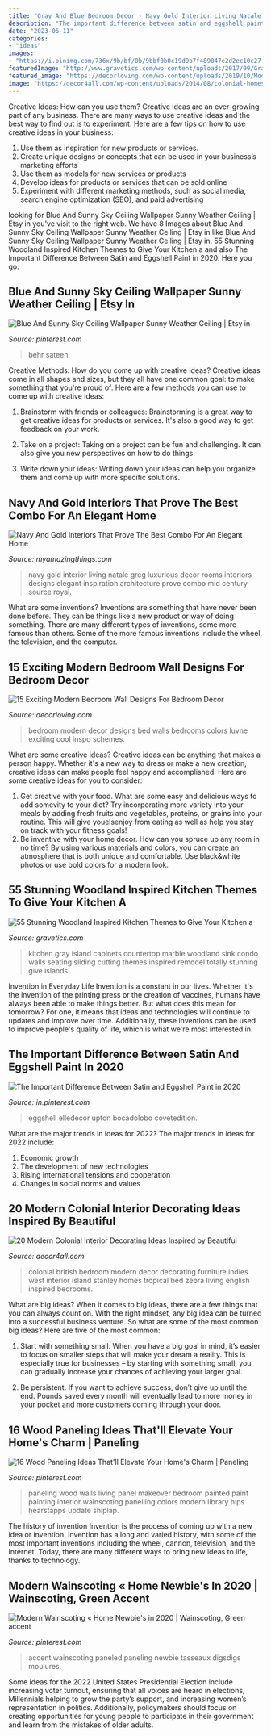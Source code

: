 ```yaml
---
title: "Gray And Blue Bedroom Decor - Navy Gold Interior Living Natale Greg Luxurious Decor Rooms Interiors Designs Elegant Inspiration Architecture Prove Combo Mid Century Source Royal"
description: "The important difference between satin and eggshell paint in 2020"
date: "2023-06-11"
categories:
- "ideas"
images:
- "https://i.pinimg.com/736x/9b/bf/0b/9bbf0b0c19d9b7f489047e2d2ec10c27.jpg"
featuredImage: "http://www.gravetics.com/wp-content/uploads/2017/09/Gray-and-white-kitchen.jpg"
featured_image: "https://decorloving.com/wp-content/uploads/2019/10/Modern-Bedroom-Wall-Designs-14.jpg"
image: "https://decor4all.com/wp-content/uploads/2014/08/colonial-homes-bedroom-decorating-ideas-8.jpg"
---
```



Creative Ideas: How can you use them?
Creative ideas are an ever-growing part of any business. There are many ways to use creative ideas and the best way to find out is to experiment. Here are a few tips on how to use creative ideas in your business:
1. Use them as inspiration for new products or services.
2. Create unique designs or concepts that can be used in your business’s marketing efforts  
3. Use them as models for new services or products 
4. Develop ideas for products or services that can be sold online 
5. Experiment with different marketing methods, such as social media, search engine optimization (SEO), and paid advertising 

	

		
looking for Blue And Sunny Sky Ceiling Wallpaper Sunny Weather Ceiling | Etsy in you've visit to the right web. We have 8 Images about Blue And Sunny Sky Ceiling Wallpaper Sunny Weather Ceiling | Etsy in like Blue And Sunny Sky Ceiling Wallpaper Sunny Weather Ceiling | Etsy in, 55 Stunning Woodland Inspired Kitchen Themes to Give Your Kitchen a and also The Important Difference Between Satin and Eggshell Paint in 2020. Here you go:
		
    
## Blue And Sunny Sky Ceiling Wallpaper Sunny Weather Ceiling | Etsy In

<img loading=lazy src="https://i.pinimg.com/736x/5f/a4/38/5fa438704dda90896ba003fa1af2257f.jpg" onerror="this.onerror=null;this.src='https://tse2.mm.bing.net/th?id=OIP.dsXQhLM5YJbwFBwTqowuxwHaLH&amp;pid=15.1';" alt="Blue And Sunny Sky Ceiling Wallpaper Sunny Weather Ceiling | Etsy in">

_Source: pinterest.com_

>behr sateen. 

	

Creative Methods: How do you come up with creative ideas?
Creative ideas come in all shapes and sizes, but they all have one common goal: to make something that you're proud of. Here are a few methods you can use to come up with creative ideas:
1. Brainstorm with friends or colleagues: Brainstorming is a great way to get creative ideas for products or services. It's also a good way to get feedback on your work.

2. Take on a project: Taking on a project can be fun and challenging. It can also give you new perspectives on how to do things.

3. Write down your ideas: Writing down your ideas can help you organize them and come up with more specific solutions.

    
## Navy And Gold Interiors That Prove The Best Combo For An Elegant Home

<img loading=lazy src="https://myamazingthings.com/wp-content/uploads/2017/10/navy-gold-interior-12-.jpg" onerror="this.onerror=null;this.src='https://tse4.mm.bing.net/th?id=OIP.00QOHlg7Vb_FuM_HIr57eQHaJ3&amp;pid=15.1';" alt="Navy And Gold Interiors That Prove The Best Combo For An Elegant Home">

_Source: myamazingthings.com_

>navy gold interior living natale greg luxurious decor rooms interiors designs elegant inspiration architecture prove combo mid century source royal. 

	

What are some inventions?
Inventions are something that have never been done before. They can be things like a new product or way of doing something. There are many different types of inventions, some more famous than others. Some of the more famous inventions include the wheel, the television, and the computer.

    
## 15 Exciting Modern Bedroom Wall Designs For Bedroom Decor

<img loading=lazy src="https://decorloving.com/wp-content/uploads/2019/10/Modern-Bedroom-Wall-Designs-14.jpg" onerror="this.onerror=null;this.src='https://tse1.mm.bing.net/th?id=OIP.9Ugr8vYt9xDFZzPS-Q_GbQHaLH&amp;pid=15.1';" alt="15 Exciting Modern Bedroom Wall Designs For Bedroom Decor">

_Source: decorloving.com_

>bedroom modern decor designs bed walls bedrooms colors luvne exciting cool inspo schemes. 

	

What are some creative ideas?
Creative ideas can be anything that makes a person happy. Whether it's a new way to dress or make a new creation, creative ideas can make people feel happy and accomplished. Here are some creative ideas for you to consider: 
1. Get creative with your food. What are some easy and delicious ways to add somevity to your diet? Try incorporating more variety into your meals by adding fresh fruits and vegetables, proteins, or grains into your routine. This will give youelsenjoy from eating as well as help you stay on track with your fitness goals! 
2. Be inventive with your home decor. How can you spruce up any room in no time? By using various materials and colors, you can create an atmosphere that is both unique and comfortable. Use black&white photos or use bold colors for a modern look.

    
## 55 Stunning Woodland Inspired Kitchen Themes To Give Your Kitchen A

<img loading=lazy src="http://www.gravetics.com/wp-content/uploads/2017/09/Gray-and-white-kitchen.jpg" onerror="this.onerror=null;this.src='https://tse2.mm.bing.net/th?id=OIP.gfzCO2BB2QMBH-oILtAEhgHaLH&amp;pid=15.1';" alt="55 Stunning Woodland Inspired Kitchen Themes to Give Your Kitchen a">

_Source: gravetics.com_

>kitchen gray island cabinets countertop marble woodland sink condo walls seating sliding cutting themes inspired remodel totally stunning give islands. 

	

Invention in Everyday Life
Invention is a constant in our lives. Whether it's the invention of the printing press or the creation of vaccines, humans have always been able to make things better. But what does this mean for tomorrow? For one, it means that ideas and technologies will continue to updates and improve over time. Additionally, these inventions can be used to improve people's quality of life, which is what we're most interested in.

    
## The Important Difference Between Satin And Eggshell Paint In 2020

<img loading=lazy src="https://i.pinimg.com/736x/9b/bf/0b/9bbf0b0c19d9b7f489047e2d2ec10c27.jpg" onerror="this.onerror=null;this.src='https://tse4.mm.bing.net/th?id=OIP.yInuI7feVwdPbJU8ozz-9AHaLG&amp;pid=15.1';" alt="The Important Difference Between Satin and Eggshell Paint in 2020">

_Source: in.pinterest.com_

>eggshell elledecor upton bocadolobo covetedition. 

	

What are the major trends in ideas for 2022?
The major trends in ideas for 2022 include: 
1. Economic growth 
2. The development of new technologies 
3. Rising international tensions and cooperation 
4. Changes in social norms and values 

    
## 20 Modern Colonial Interior Decorating Ideas Inspired By Beautiful

<img loading=lazy src="https://decor4all.com/wp-content/uploads/2014/08/colonial-homes-bedroom-decorating-ideas-8.jpg" onerror="this.onerror=null;this.src='https://tse1.mm.bing.net/th?id=OIP.xBUUIpX4CTNGRqWaVwIIBgHaJ3&amp;pid=15.1';" alt="20 Modern Colonial Interior Decorating Ideas Inspired by Beautiful">

_Source: decor4all.com_

>colonial british bedroom modern decor decorating furniture indies west interior island stanley homes tropical bed zebra living english inspired bedrooms. 

	

What are big ideas?
When it comes to big ideas, there are a few things that you can always count on. With the right mindset, any big idea can be turned into a successful business venture. So what are some of the most common big ideas? Here are five of the most common:
1. Start with something small. When you have a big goal in mind, it’s easier to focus on smaller steps that will make your dream a reality. This is especially true for businesses – by starting with something small, you can gradually increase your chances of achieving your larger goal.

2. Be persistent. If you want to achieve success, don’t give up until the end. Pounds saved every month will eventually lead to more money in your pocket and more customers coming through your door.

    
## 16 Wood Paneling Ideas That&#039;ll Elevate Your Home&#039;s Charm | Paneling

<img loading=lazy src="https://i.pinimg.com/736x/b7/84/32/b7843273c1ecae0f1c18c9a298172b50.jpg" onerror="this.onerror=null;this.src='https://tse3.mm.bing.net/th?id=OIP.RHQnLMH-vkkDcvVUZJJ1TgHaLD&amp;pid=15.1';" alt="16 Wood Paneling Ideas That&#039;ll Elevate Your Home&#039;s Charm | Paneling">

_Source: pinterest.com_

>paneling wood walls living panel makeover bedroom painted paint painting interior wainscoting panelling colors modern library hips hearstapps update shiplap. 

	

The history of invention
Invention is the process of coming up with a new idea or invention. Invention has a long and varied history, with some of the most important inventions including the wheel, cannon, television, and the Internet. Today, there are many different ways to bring new ideas to life, thanks to technology.

    
## Modern Wainscoting « Home Newbie&#039;s In 2020 | Wainscoting, Green Accent

<img loading=lazy src="https://i.pinimg.com/736x/12/d9/1d/12d91da7813221aaf76b71b0e3e49956.jpg" onerror="this.onerror=null;this.src='https://tse3.mm.bing.net/th?id=OIP.QiE4nyNvlVJkJUI2hjKXTAHaJ3&amp;pid=15.1';" alt="Modern Wainscoting « Home Newbie&#039;s in 2020 | Wainscoting, Green accent">

_Source: pinterest.com_

>accent wainscoting paneled paneling newbie tasseaux digsdigs moulures. 

	

Some ideas for the 2022 United States Presidential Election include increasing voter turnout, ensuring that all voices are heard in elections, Millennials helping to grow the party’s support, and increasing women’s representation in politics. Additionally, policymakers should focus on creating opportunities for young people to participate in their government and learn from the mistakes of older adults.

